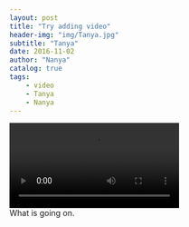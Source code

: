 ```yaml
---
layout: post
title: "Try adding video"
header-img: "img/Tanya.jpg"
subtitle: "Tanya"
date: 2016-11-02
author: "Nanya"
catalog: true
tags:
    - video
    - Tanya
    - Nanya
---
```

<div class="container-fluid">
    <div class="row">
        <video autoplay="true" class="col-md-10 col-md-offset-2" controls src="https://rawgithub.com/mushroommie/videos/master/Tanya-Speechlesser.mp4"></video>
    </div>
    <div class="row">
        <canvas id="c" class="col-md-2"></canvas>
        <div class="col-md-10">What is going on.</div>
    </div>
</div>

<style>
    canvas {background: #CFF09E;}
</style>

<script>
(function() {

    var c = document.getElementById("c"),
        ctx = c.getContext("2d");
    ctx.font="20px Georgia";
    ctx.fillText("Test",10,50);
    c.width = innerWidth;
    c.height = innerHeight;

    var lines = [],
        maxSpeed = 5,
        spacing = 5,
        xSpacing = 0,
        n = innerWidth / spacing,
        colors = ["#3B8686", "#79BD9A", "#A8DBA8", "#0B486B"],
        i;

    for (i = 0; i < n; i++) {
        xSpacing += spacing;
        lines.push({
            x: xSpacing,
            y: Math.round(Math.random() * c.height),
            width: 2,
            height: Math.round(Math.random() * (innerHeight / 10)),
            speed: Math.random() * maxSpeed + 1,
            color: colors[Math.floor(Math.random() * colors.length)]
        });
    }


    function draw() {
        var i;
        ctx.clearRect(0, 0, c.width, c.height);

        for (i = 0; i < n; i++) {
            ctx.fillStyle = lines[i].color;
            ctx.fillRect(lines[i].x, lines[i].y, lines[i].width, lines[i].height);
            lines[i].y += lines[i].speed;

            if (lines[i].y > c.height)
                lines[i].y = 0 - lines[i].height;
        }

        requestAnimationFrame(draw);

    }

    draw();

}());
</script>